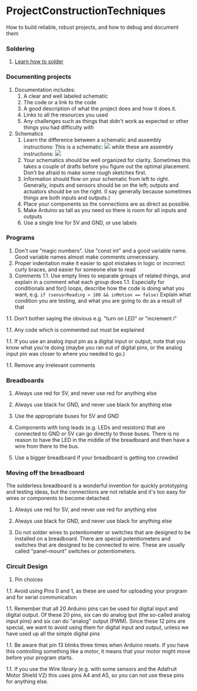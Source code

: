 # ProjectConstructionTechniques

How to build reliable, robust projects, and how to debug and document them

### Soldering
1. [Learn how to solder](https://github.com/michaelshiloh/resourcesForClasses/tree/master#soldering)


### Documenting projects
1. Documentation includes:
    1. A clear and well labeled schematic 
    1. The code or a link to the code
    1. A good description of what the project does and how it does it. 
    1. Links to all the resources you used
    1. Any challenges such as things that didn't work as expected or other
things you had difficulty with
1. Schematics
    1. Learn the difference between a schematic and assembly instructions: 
This is a
schematic:
![](https://github.com/michaelshiloh/IntroductionToInteractiveMedia/blob/master/media/arduinoSparkFunMotorDriver_schem.jpg)
while these are assembly instructions:
![](https://cdn.sparkfun.com/assets/learn_tutorials/8/9/1/SIK_Circuit_5A_SIK_Circuit_5A_Motor__Basics_bb_Fritzing.jpg)
    1. Your schematics should be well organized for clarity. 
Sometimes this takes
a couple of drafts before you figure out the optimal
placement. Don't be afraid to make some rough sketches first.
    1. Information should flow on your schematic from left to right. 
Generally, 
inputs and sensors should be on the left; outputs and actuators should be on
the right. (I say generally because sometimes things are both inputs and
outputs.)
    1. Place your components so the connections are as direct as possible.
    1.  Make Arduino as tall as you need so there is room for all 
inputs and outputs
    1. Use a single line for 5V and GND, or use labels

### Programs

1. Don't use "magic numbers". Use "const int" 
and a good variable name. Good variable names almost make comments 
unnecessary.
1. Proper indentation make it easier to spot mistakes in logic or
incorrect curly braces, and easier for someone else to read
1. Comments
1.1. Use empty lines to separate groups of related things, and explain
in a comment what each group does
1.1. Especially for conditionals and for() loops, 
describe how the code is doing what you want, e.g.
```if (sensorReading > 100 && inMotion == false)```
Explain what condition you are testing, and what you are going to do as a result of that

1.1. Don't bother saying the obvious e.g. "turn on LED" or "increment i"

1.1. Any code which is commented out must be explained 

1.1. If you use an analog input pin as a digital input or output, 
note that you know what you're doing (maybe you ran out of digital pins, 
or the analog input pin was closer to where you needed to go.)

1.1. Remove any irrelevant comments




### Breadboards

1. Always use red for 5V, and never use red for anything else

1. Always use black for GND, and never use black for anything else

1. Use the appropriate buses for 5V and GND

1. Components with long leads (e.g. LEDs and resistors) that are connected
to GND or 5V can go directly to those buses. There is no reason to have the
LED in the middle of the breadboard and then have a wire from there to the
bus.

1. Use a bigger breadboard if your breadboard is getting too crowded


### Moving off the breadboard

The solderless breadboard is a wonderful invention for
   quickly prototyping and testing ideas, but the connections are not reliable
   and it's too easy for wires or components to become detached.

1. Always use red for 5V, and never use red for anything else

1. Always use black for GND, and never use black for anything else

1. Do not solder wires to potentiometer or switches that are designed to be
installed on a breadboard.  There are special potentiometers and switches that
are designed to be connected to wire. These are usually called "panel-mount"
switches or potentiometers.

### Circuit Design

1. Pin choices

1.1. Avoid using Pins 0 and 1, as these are used for uploading your program
and for serial communication

1.1. Remember that all 20 Arduino pins can be used for digital input and
digital output. Of these 20 pins, six can do analog iput (the so-called analog
input pins) and six can do "analog" output (PWM). Since these 12 pins are
special, we want to avoid using them for digital input and output, unless we
have used up all the simple digital pins

1.1. Be aware that pin 13 blinks three times when Arduino resets. If you
have this controlling something like a motor, it means that your motor might
move before your program starts.

1.1. If you use the Wire library 
(e.g. with some sensors and the Adafruit Motor Shield V2) 
this uses pins A4 and A5, so you can not use these pins for anything else.
